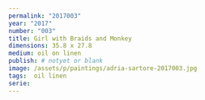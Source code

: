 ```yaml
---
permalink: "2017003"
year: "2017"
number: "003"
title: Girl with Braids and Monkey
dimensions: 35.8 x 27.8
medium: oil on linen
publish: # notyet or blank
image: /assets/p/paintings/adria-sartore-2017003.jpg
tags:  oil linen
serie:
---
```

